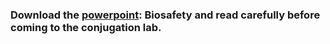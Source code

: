 ### Download the [powerpoint](https://github.com/Sofie8/Practicum_conjugation_MOGEN/blob/main/0_BIOVEILIG%20MICROBIOLOGISCH%20WERKEN.pptx): Biosafety and read carefully before coming to the conjugation lab.
